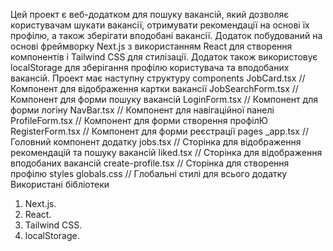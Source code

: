Цей проект є веб-додатком для пошуку вакансій, який дозволяє користувачам шукати вакансії, отримувати рекомендації на основі їх профілю, а також зберігати вподобані вакансії. Додаток побудований на основі фреймворку Next.js з використанням React для створення компонентів і Tailwind CSS для стилізації. Додаток також використовує localStorage для зберігання профілю користувача та вподобаних вакансій.
                                    Проект має наступну структуру
                                    components
JobCard.tsx          // Компонент для відображення картки вакансії
JobSearchForm.tsx    // Компонент для форми пошуку вакансій
LoginForm.tsx        // Компонент для форми логіну
NavBar.tsx           // Компонент для навігаційної панелі
ProfileForm.tsx      // Компонент для форми створення профілЮ
RegisterForm.tsx     // Компонент для форми реєстрації
                                    pages
_app.tsx             // Головний компонент додатку
jobs.tsx             // Сторінка для відображення рекомендацій та пошуку вакансій
liked.tsx            // Сторінка для відображення вподобаних вакансій
create-profile.tsx   // Сторінка для створення профілю
                                    styles
globals.css          // Глобальні стилі для всього додатку
                            Використані бібліотеки
1. Next.js.
2. React.
3. Tailwind CSS.
4. localStorage.